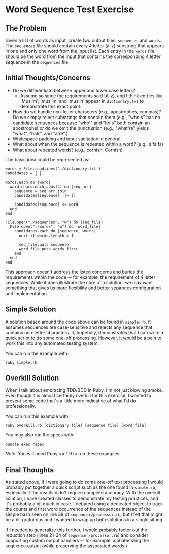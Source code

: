 # Word Sequence Test Exercise

## The Problem

Given a list of words as input, create two output files: `sequences` and `words`.
The `sequences` file should contain every 4 letter (a-z) substring that appears in
one and only one word from the input list. Each entry in the `words` file should
be the word from the input that contains the corresponding 4 letter sequence in
the `sequences` file.

## Initial Thoughts/Concerns

* Do we differentiate between upper and lower case letters?
  - Assume so since the requirements said (A-z), and I think entries like
    'Muslim', 'muslim' and 'muslin' appear in `dictionary.txt` to demonstrate
    this exact point.
* How do we handle non-letter characters (e.g., apostrophes, commas)? Do we
  simply reject substrings that contain them (e.g., "who's" has no candidate
  sequences because "who'" and "ho's" both contain an apostrophe) or do we
  omit the punctuation (e.g., "what're" yields "what", "hatr", and "atre".)
* Whitespace padding and input sanitation in general.
* What about when the sequence is repeated within a word? (e.g., alfalfa)
* What about repeated words? (e.g., cornish, Cornish)

The basic idea could be represented as:

    words = File.readlines('./dictionary.txt')
    candidates = { }

    words.each do |word|
      word.chars.each_cons(4) do |seq_arr|
        sequence = seq_arr.join
        candidates[sequence] ||= []

        candidates[sequence] << word
      end
    end

    File.open("./sequences", "w") do |seq_file|
      File.open("./words", "w") do |word_file|
        candidates.each do |sequence, words|
          next if words.length > 1

          seq_file.puts sequence
          word_file.puts words.first
        end
      end
    end

This approach doesn't address the listed concerns and buries the requirements
within the code -- for example, the requirement of 4 letter sequences. While
it does illustrate the core of a solution, we may want something that gives
us more flexibility and better separates configuration and implementation.

## Simple Solution

A solution based around the code above can be found in `simple.rb`. It
assumes sequences are case-sensitive and rejects any sequence that contains
non-letter characters. It, hopefully, demonstrates that I can write a quick
script to do some one-off processing. However, it would be a pain to work this
into any automated testing system.

You can run the example with:

    ruby simple.rb


## Overkill Solution

When I talk about embracing TDD/BDD in Ruby, I'm not just blowing smoke. Even
though it is almost certainly overkill for this exercise, I wanted to present
some code that's a little more indicative of what I'd do professionally.

You can run this example with:

    ruby overkill.rb [dictionary file] [sequence file] [word file]

You may also run the specs with:

    bundle exec rspec


*Note*: You will need Ruby >= 1.9 to run these examples.


## Final Thoughts

As stated above, if I were going to do some one-off text processing I would
probably put together a quick script such as the one found in `simple.rb`,
especially if the results didn't require complete accuracy. With the overkill
solution, I have created classes to demonstrate my testing practices, and
it's probably a bit much in case. I debated using a dedicated object to track
the counts and first word occurrence of the sequences instead of the simple
hash seen on line 38 of `sequencer/processor.rb`, but I felt that might be
a bit gratuitous and I wanted to wrap up both solutions in a single sitting.

If I needed to generalize this further, I would probably factor out the
reduction step (lines 21-24 of `sequencer/processor.rb`) and consider
supporting custom output handlers -- for example, alphabetizing the
sequence output (while preserving the associated words.)
